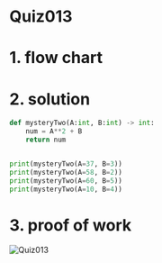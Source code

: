 # Quiz013

# 1. flow chart

# 2. solution
```.py
def mysteryTwo(A:int, B:int) -> int:
    num = A**2 + B
    return num


print(mysteryTwo(A=37, B=3))
print(mysteryTwo(A=58, B=2))
print(mysteryTwo(A=60, B=5))
print(mysteryTwo(A=10, B=4))
```
# 3. proof of work
![Quiz013](https://github.com/AntGra25/unit1-CS24/assets/142757981/0bd450df-52da-4459-9475-ca22a99471d8)
